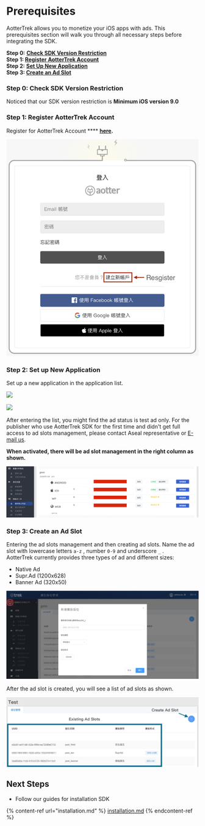 # Prerequisites

AotterTrek allows you to monetize your iOS apps with ads. This prerequisites section will walk you through all necessary steps before integrating the SDK.

**Step 0:** [**Check SDK Version Restriction** ](prerequisites.md#step-0-check-sdk-version-restriction)****\
**Step 1:** [**Register AotterTrek Account**](prerequisites.md#step-1-register-aottertrek-account)****\
**Step 2:** [**Set Up New Application**](prerequisites.md#step-2-set-up-new-application)****\
**Step 3:** [**Create an Ad Slot**](prerequisites.md#step-3-create-an-ad-slot)****

### **Step 0: Check SDK Version Restriction**

Noticed that our SDK version restriction is **Minimum iOS version 9.0**

### **Step 1: Register AotterTrek Account**

Register for AotterTrek Account **** [**here**](https://trek.aotter.net)**.**

![](<../../.gitbook/assets/Resgister Account.png>)

### **Step 2: Set up New Application**

Set up a new application in the application list.

![](../../.gitbook/assets/%E8%9E%A2%E5%B9%95%E6%93%B7%E5%8F%96%E7%95%AB%E9%9D%A2%202021-07-01%20102811.png)

![](../../.gitbook/assets/%E8%9E%A2%E5%B9%95%E6%93%B7%E5%8F%96%E7%95%AB%E9%9D%A2%202021-07-01%20102928.png)

After entering the list, you might find the ad status is test ad only. For the publisher who use AotterTrek SDK for the first time and didn't get full access to ad slots management, please contact Aseal representative or [E-mail us](https://aseal.in/contactus).

**When activated, there will be ad slot management in the right column as shown.**

![](<../../.gitbook/assets/截圖 2021-09-14 下午2.48.18.png>)

### **Step 3: Create an Ad Slot**

Entering the ad slots management and then creating ad slots. Name the ad slot with lowercase letters `a-z` , number `0-9` and underscore `_` .\
AotterTrek currently provides three types of ad and different sizes:

* Native Ad
* Supr.Ad (1200x628)
* Banner Ad (320x50)

![](../../.gitbook/assets/image-2.png)

After the ad slot is created, you will see a list of ad slots as shown.

![](../../.gitbook/assets/1636012205218.jpg)

## Next Steps

* Follow our guides for installation SDK

{% content-ref url="installation.md" %}
[installation.md](installation.md)
{% endcontent-ref %}



